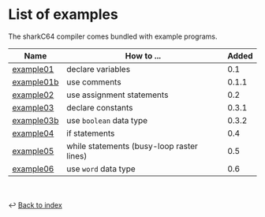 # List of examples

The sharkC64 compiler comes bundled with example programs.

| Name                                        | How to ...                                | Added |
|---------------------------------------------|-------------------------------------------|-------|
| [example01](../../examples/example01.s64)   | declare variables                         | 0.1   |
| [example01b](../../examples/example01b.s64) | use comments                              | 0.1.1 |
| [example02](../../examples/example02.s64)   | use assignment statements                 | 0.2   |
| [example03](../../examples/example03.s64)   | declare constants                         | 0.3.1 |
| [example03b](../../examples/example03b.s64) | use `boolean` data type                   | 0.3.2 |
| [example04](../../examples/example04.s64)   | if statements                             | 0.4   |
| [example05](../../examples/example05.s64)   | while statements (busy-loop raster lines) | 0.5   |
| [example06](../../examples/example06.s64)   | use `word` data type                      | 0.6   |

<br /><br />
:leftwards_arrow_with_hook: [Back to index](../index.md)

